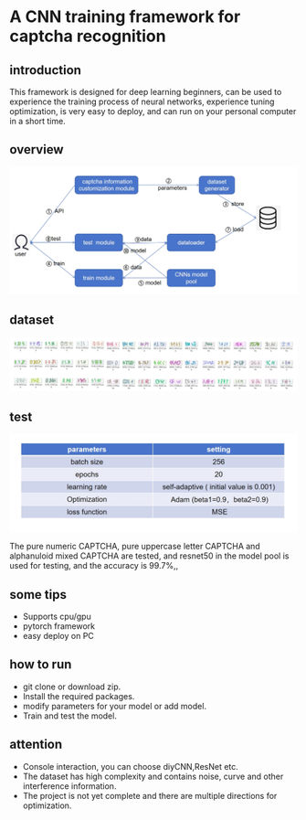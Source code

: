 # A CNN training framework for captcha recognition

## introduction
This framework is designed for deep learning beginners, can be used to experience the training process of neural networks, experience tuning optimization, is very easy to deploy, and can run on your personal computer in a short time.

## overview
![voerview](./resource/overview.png)

## dataset
![dataset](./resource/datasets.png)

## test
![test params](./resource/params.png)

The pure numeric CAPTCHA, pure uppercase letter CAPTCHA and alphanuloid mixed CAPTCHA are tested, and resnet50 in the model pool is used for testing, and the accuracy is 99.7%,,

## some tips
- Supports cpu/gpu
- pytorch framework
- easy deploy on PC


## how to run
- git clone or download zip.
- Install the required packages.
- modify parameters for your model or add model.
- Train and test the model.


## attention
- Console interaction, you can choose diyCNN,ResNet etc.
- The dataset has high complexity and contains noise, curve and other interference information.
- The project is not yet complete and there are multiple directions for optimization.
